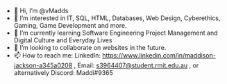 - 👋 Hi, I’m @vMadds
- 👀 I’m interested in IT, SQL, HTML, Databases, Web Design, Cyberethics, Gaming, Game Development and more.
- 🌱 I’m currently learning Software Engineering Project Management and Digital Culture and Everyday Lives
- 💞️ I’m looking to collaborate on websites in the future.
- 📫 How to reach me: LinkedIn: https://www.linkedin.com/in/maddison-jackson-a345a0208 , Email: s3964407@student.rmit.edu.au , or alternatively Discord: Maddi#9365

<!---
vMadds/vMadds is a ✨ special ✨ repository because its `README.md` (this file) appears on your GitHub profile.
You can click the Preview link to take a look at your changes.
--->

